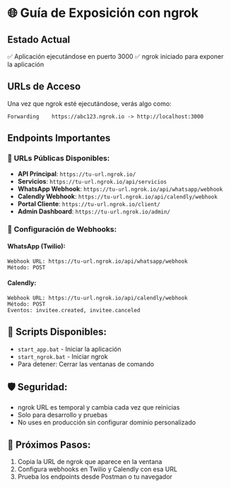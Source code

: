 # 🌐 Guía de Exposición con ngrok

## Estado Actual

✅ Aplicación ejecutándose en puerto 3000
✅ ngrok iniciado para exponer la aplicación

## URLs de Acceso

Una vez que ngrok esté ejecutándose, verás algo como:

```
Forwarding    https://abc123.ngrok.io -> http://localhost:3000
```

## Endpoints Importantes

### 🔗 **URLs Públicas Disponibles:**

- **API Principal**: `https://tu-url.ngrok.io/`
- **Servicios**: `https://tu-url.ngrok.io/api/servicios`
- **WhatsApp Webhook**: `https://tu-url.ngrok.io/api/whatsapp/webhook`
- **Calendly Webhook**: `https://tu-url.ngrok.io/api/calendly/webhook`
- **Portal Cliente**: `https://tu-url.ngrok.io/client/`
- **Admin Dashboard**: `https://tu-url.ngrok.io/admin/`

### 📱 **Configuración de Webhooks:**

#### WhatsApp (Twilio):

```
Webhook URL: https://tu-url.ngrok.io/api/whatsapp/webhook
Método: POST
```

#### Calendly:

```
Webhook URL: https://tu-url.ngrok.io/api/calendly/webhook
Método: POST
Eventos: invitee.created, invitee.canceled
```

## 🔧 **Scripts Disponibles:**

- `start_app.bat` - Iniciar la aplicación
- `start_ngrok.bat` - Iniciar ngrok
- Para detener: Cerrar las ventanas de comando

## 🛡️ **Seguridad:**

- ngrok URL es temporal y cambia cada vez que reinicias
- Solo para desarrollo y pruebas
- No uses en producción sin configurar dominio personalizado

## 📝 **Próximos Pasos:**

1. Copia la URL de ngrok que aparece en la ventana
2. Configura webhooks en Twilio y Calendly con esa URL
3. Prueba los endpoints desde Postman o tu navegador
